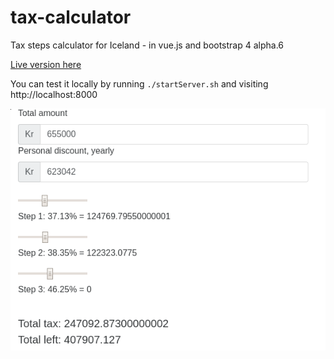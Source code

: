 # tax-calculator
Tax steps calculator for Iceland - in vue.js and bootstrap 4 alpha.6

[Live version here](https://viktorsmari.github.io/tax-calculator/)

You can test it locally by running `./startServer.sh`  and visiting http://localhost:8000


![screenshot](https://raw.githubusercontent.com/viktorsmari/tax-calculator/master/screenshot.png)
